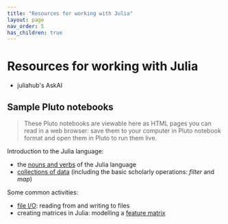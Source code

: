```yaml
---
title: "Resources for working with Julia"
layout: page
nav_order: 5
has_children: true
---
```


# Resources for working with Julia

- juliahub's AskAI


## Sample Pluto notebooks

> These Pluto notebooks are viewable here as HTML pages you can read in a web browser: save them to your computer in Pluto notebook format and open them in Pluto  to run them live.

Introduction to the Julia language:

- the [nouns and verbs](./julia-nouns-verbs.html) of the Julia language
- [collections of data](./julia-collections-of-data.html) (including the basic scholarly operations: *filter* and *map*)


Some common activities:

- [file I/O](./fileio.html): reading from and writing to files
- creating matrices in Julia: modelling a [feature matrix](./featurematrix.html)